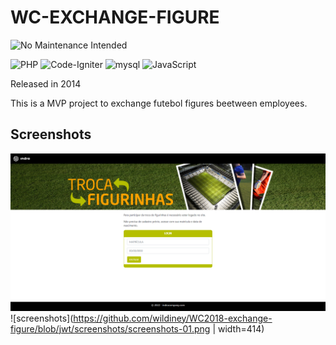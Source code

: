 # WC-EXCHANGE-FIGURE

![No Maintenance Intended](https://img.shields.io/badge/No%20Maintenance%20Intended-%E2%9C%95-red.svg?style=for-the-badge)

![PHP](https://img.shields.io/badge/PHP-777BB4?style=for-the-badge&logo=php&logoColor=white)
![Code-Igniter](https://img.shields.io/badge/CodeIgniter-%23EF4223.svg?style=for-the-badge&logo=codeIgniter&logoColor=white)
![mysql](https://img.shields.io/badge/MySQL-00000F?style=for-the-badge&logo=mysql&logoColor=white)
![JavaScript](https://img.shields.io/badge/javascript-%23323330.svg?style=for-the-badge&logo=javascript&logoColor=%23F7DF1E)

Released in 2014

This is a MVP project to exchange futebol figures beetween employees.

## Screenshots

![screenshots](https://github.com/wildiney/WC2018-exchange-figure/blob/jwt/screenshots/screenshots-01.png)
![screenshots](<https://github.com/wildiney/WC2018-exchange-figure/blob/jwt/screenshots/screenshots-01.png> | width=414)
